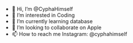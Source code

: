 - 👋 Hi, I’m @CyphaHimself
- 👀 I’m interested in Coding
- 🌱 I’m currently learning database
- 💞️ I’m looking to collaborate on Apple
- 📫 How to reach me Instagram: @cyphahimself

<!---
CyphaHimself/CyphaHimself is a ✨ special ✨ repository because its `README.md` (this file) appears on your GitHub profile.
You can click the Preview link to take a look at your changes.
--->
